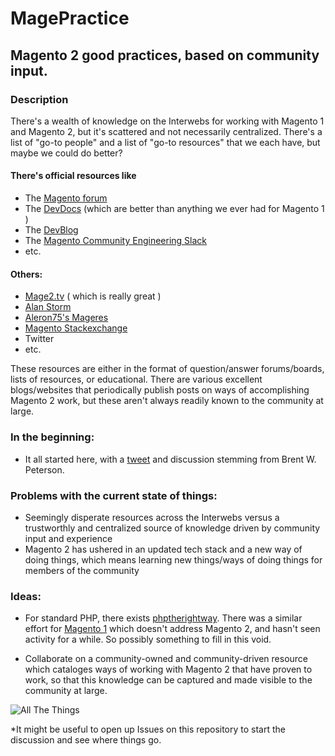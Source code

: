 # MagePractice
## Magento 2 good practices, based on community input.

### Description
There's a wealth of knowledge on the Interwebs for working with Magento 1 and Magento 2, but it's scattered and not necessarily centralized. There's a list of "go-to people" and a list of "go-to resources" that we each have, but maybe we could do better?

#### There's official resources like 
- The [Magento forum](https://community.magento.com/)
- The [DevDocs](https://devdocs.magento.com/) (which are better than anything we ever had for Magento 1 )
- The [DevBlog](https://community.magento.com/t5/Magento-DevBlog/bg-p/devblog)
- The [Magento Community Engineering Slack](magentocommeng.slack.com)
- etc.

#### Others: 
- [Mage2.tv](https://www.mage2.tv/) ( which is really great )
- [Alan Storm](https://alanstorm.com/category/magento-2/)
- [Aleron75's Mageres](https://github.com/aleron75/mageres)
- [Magento Stackexchange](https://magento.stackexchange.com/)
- Twitter
- etc.

These resources are either in the format of question/answer forums/boards, lists of resources, or educational. There are various excellent blogs/websites that periodically publish posts on ways of accomplishing Magento 2 work, but these aren't always readily known to the community at large.

### In the beginning:
- It all started here, with a [tweet](https://twitter.com/brentwpeterson/status/1051462564104871936) and discussion stemming from Brent W. Peterson.

### Problems with the current state of things:
- Seemingly disperate resources across the Interwebs versus a trustworthly and centralized source of knowledge driven by community input and experience
- Magento 2 has ushered in an updated tech stack and a new way of doing things, which means learning new things/ways of doing things for members of the community

### Ideas:
- For standard PHP, there exists [phptherightway](https://phptherightway.com/). There was a similar effort for [Magento 1](https://magentotherightway.com/) which doesn't address Magento 2, and hasn't seen activity for a while. So possibly something to fill in this void.

- Collaborate on a community-owned and community-driven resource which cataloges ways of working with Magento 2 that have proven to work, so that this knowledge can be captured and made visible to the community at large.

![All The Things](https://pbs.twimg.com/media/Dpfn9BRUcAEOf6n.jpg)

*It might be useful to open up Issues on this repository to start the discussion and see where things go.
